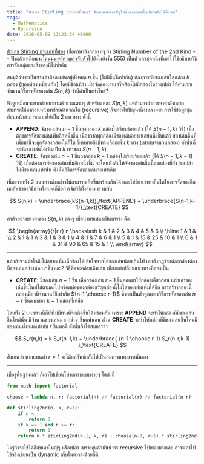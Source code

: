```yaml
---
title: "ตัวเลข Stirling ประเภทที่สอง: จัดกล่องของขวัญไม่ซ้ำลงกล่องที่เหมือนกันได้กี่แบบ"
tags:
  - Mathematics
  - Recursion
date: 2016-05-09 11:23:34 +0800
---
```


[ตัวเลข Stirling ประเภทที่สอง][stirling 2nd] (ชื่อภาษาอังกฤษเท่ๆ ว่า Stirling Number of the 2nd Kind -- ฟังแล้วเหมือนจะ[โดนมนุษย์ต่างดาวจับตัวไป][ufo encounter joke]ยังไงยังงั้น 555) เป็นตัวเลขชุดหนึ่งที่เอาไว้ใช้อธิบายวิธีการจัดกลุ่มของสิ่งของที่ไม่ซ้ำกัน

สมมุติว่าเราเป็นซานต้ามีของเล่นอยู่ทั้งหมด $n$ ชิ้น (ไม่มีชิ้นใดซ้ำกัน) ต้องการจัดของเล่นใส่กล่อง $k$ กล่อง (ทุกกล่องเหมือนกัน) โดยมีข้อแม้ว่า เมื่อจัดของเล่นเสร็จต้องไม่มีกล่องใดว่างเปล่า ให้คำนวณจำนวนวิธีการจัดของเล่น $S(n,k)$ ว่ามีค่าเป็นเท่าไหร่?

ฟังดูเหมือนจะยากถ้าพยายามคำนวณตรงๆ สำหรับแต่ละ $S(n,k)$ แต่ถ้ามองว่าการหาค่าดังกล่าวสามารถใช้ค่าก่อนหน้ามาช่วยคำนวณได้ (recursive) ก็จะทำให้ปัญหานี้ง่ายลงมาก การใช้ข้อมูลชุดก่อนหน้าสามารถแบ่งได้เป็น 2 แนวทาง ดังนี้

- __APPEND__: จัดของเล่น $n-1$ ชิ้นลงกล่อง $k$ กล่องไปเรียบร้อยแล้ว (ได้ $S(n-1,k)$ วิธี) เมื่อต้องการจัดของเล่นเพิ่มอีกหนึ่งชิ้น เนื่องจากทุกกล่องมีของเล่นอย่างน้อยหนึ่งชิ้นแล้ว ของเล่นชิ้นที่เพิ่มมานี้จะถูกจัดลงกล่องใดก็ได้ ซึ่งหมายถึงมีทางเลือกเพิ่ม $k$ ทาง (เท่ากับจำนวนกล่อง) ดังนั้นก็จะจัดของเล่นได้เพิ่มเป็น $k$ เท่าของ $S(n-1,k)$
- __CREATE__: จัดของเล่น $n-1$ ชิ้นลงกล่อง $k-1$ กล่องไปเรียบร้อยแล้ว (ได้ $S(n-1,k-1)$ วิธี) เมื่อต้องการจัดของเล่นเพิ่มอีกหนึ่งชิ้น จะโดนบังคับให้จัดของเล่นชิ้นนี้ลงกล่องที่ยังว่างเปล่าไม่มีของเล่นเท่านั้น ดังนั้นวิธีการจัดของเล่นจะเท่าเดิม

เนื่องจากทั้ง 2 แนวทางดังกล่าวไม่สามารถเกิดขึ้นพร้อมกันได้ และไม่มีแนวทางอื่นใดในการจัดของอีก ผลลัพธ์ของวิธีการทั้งหมดก็คือการจับวิธีทั้งสองมารวมกัน

$$
    S(n,k) = \underbrace{kS(n-1,k)}_\text{APPEND}
           + \underbrace{S(n-1,k-1)}_\text{CREATE}
$$

ค่าตัวอย่างบางค่าของ $S(n,k)$ ต่างๆ เมื่อนำมาแสดงเป็นตาราง คือ

$$ \begin{array}{r|r r}
    n \backslash k & 1 &  2 &  3 &  4 &  5 & 6 \\
    \hline
    1              & 1 &                       \\
    2              & 1 &  1                    \\
    3              & 1 &  3 &  1               \\
    4              & 1 &  7 &  6 &  1          \\
    5              & 1 & 15 & 25 & 10 &  1     \\
    6              & 1 & 31 & 90 & 65 & 15 & 1 \\
\end{array} $$

---

แล้วถ้าซานต้าใจดี ไม่อยากเห็นเด็กร้องไห้เสียใจหากได้ของเล่นน้อยเกินไป เลยตั้งกฎว่าแต่ละกล่องต้องมีของเล่นอย่างน้อย $r$ ชิ้นหละ?  วิธีคิดจะคล้ายเดิมเลย เพียงแต่เปลี่ยนแนวทางที่สองเป็น

- __CREATE__: มีของเล่น $n-1$ ชิ้น เลือกของเล่น $r-1$ ชิ้นออกมาใส่กล่องเดียวก่อน แล้วเอาของเล่นชิ้นใหม่ใส่ตามลงไปพร้อมห่อของกล่องขวัญกล่องนี้ไม่ใส่ของเล่นเพิ่มได้อีก การสร้างกล่องนี้กล่องเดียวมีจำนวนวิธีเท่ากับ ${n-1 \choose r-1}$ ซึ่งจะเป็นตัวคูณของวิธีการจัดของเล่น $n-r$ ชิ้นลงกล่อง $k-1$ กล่องที่เหลือ

โดยทั้ง 2 แนวทางนี้ก็ยังไม่มีทางที่จะเกิดขึ้นได้พร้อมกัน เพราะ __APPEND__ จะทำให้กล่องที่มีของเล่นชิ้นใหม่นั้น มีจำนวนของเล่นมากกว่า $r$ ชิ้นแน่นอน ส่วน __CREATE__ จะทำให้กล่องที่มีของเล่นชิ้นใหม่มีของเล่นทั้งหมดเท่ากับ $r$ ชิ้นพอดี ดังนั้นจึงได้สมการว่า

$$
    S_r(n,k) = k S_r(n-1,k)
             + \underbrace{ {n-1 \choose r-1} S_r(n-r,k-1) }_\text{CREATE}
$$

สังเกตว่า หากแทนค่า $r=1$ จะได้ผลลัพธ์กลับไปเป็นสมการแบบแรกนั่นเอง

---

เมื่อรู้พื้นฐานแล้ว ก็เอาไปเขียนโปรแกรมแบบง่ายๆ ได้ดังนี้

``` python
from math import factorial

choose = lambda n, r: factorial(n) // factorial(r) // factorial(n-r)

def stirling2nd(n, k, r=1):
    if n < r:
        return 0
    if k == 1 and n >= r:
        return 1
    return k * stirling2nd(n-1, k, r) + choose(n-1, r-1) * stirling2nd(n-r, k-1, r)
```

ไม่รู้ว่าจะใช้ได้ดีกับเลขใหญ่ๆ หรือเปล่า เพราะดูแล้วมันน่าจะ recursive ไปเยอะมากเลย ถ้าจะเอาไปใช้จริงเขียนเป็น dynamic เก็บในตารางด้วยก็ดี


[stirling 2nd]: //en.wikipedia.org/wiki/Stirling_numbers_of_the_second_kind
[ufo encounter joke]: //en.wikipedia.org/wiki/Close_Encounters_of_the_Third_Kind
